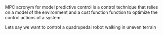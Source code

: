 MPC  acronym for model predictive control is a control technique that relies on a model of the environment and a cost function function to optimize the control actions of a system.

Lets say we want to control a quadrupedal robot walking in uneven terrain